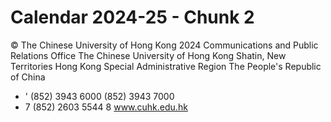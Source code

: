 # Calendar 2024-25 - Chunk 2

<!-- Chunk tokens: 66, Enriched tokens: 75 -->

© The Chinese University of Hong Kong 2024
Communications and Public Relations Office The Chinese University of Hong Kong Shatin, New Territories Hong Kong Special Administrative Region The People's Republic of China
- ' (852) 3943 6000
(852) 3943 7000
- 7 (852) 2603 5544
8
www.cuhk.edu.hk